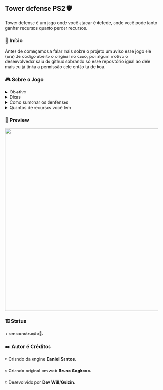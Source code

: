 ## Tower defense PS2 🛡️
Tower defense é um jogo onde você atacar é defede, onde você pode tanto ganhar recursos quanto perder recursos.

<h3 id="inicio">🚀 Início</h3>
Antes de começamos a falar mais sobre o projeto um aviso esse jogo ele (era) de código aberto o original no caso, por algum motivo o desenvolvedor saiu do githud sobrando só esse repositório igual ao dele mais eu já tinha a permissão dele então tá de boa.

<h3 id="Sobre">🎮 Sobre o Jogo</h3>
<details>
<summary>Objetivo</summary>
  
  + Não deixe os Zumbies ultrapassarem da direita para a esquenda.
  + Colente moedas para almentar seus recursos.

</details>

<details>
<summary>Dicas</summary>
  
  + Não deixe seus denfense perto dos Zumbies.
  + Não coloque demais denfense não tela se não pode ave quendas de fps.

</details>

<details>
<summary>Como sumonar os denfenses</summary>
  
  + O Primeiro denfense você spawn com o cross (X) do controle, você gasta a comprar ele 100 de recursos.
  + O Segundo denfense você spawn com o square (quadrando) do controle, você gasta a comprar ele 160 de recursos.

</details>

<details>
<summary>Quantos de recursos você tem</summary>
  
  + Você tem de início 330 de recursos

</details>

<h3 id="preview">🎥 Preview</h3>

<img src="./assets/tower-defense-game.gif" width="600px">

<h3 id="status">🏗Status</h3>
+ em construção🚧. 


<h3 id="autor">✒️ Autor é Créditos</h3>

◽ Criando da engine **Daniel Santos**.

◽ Criando original em web **Bruno Seghese**.

◽ Desevolvido por **Dev Will**/**Guizin**.
